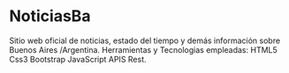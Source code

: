 # NoticiasBa
Sitio web oficial de noticias, estado del tiempo y demás información sobre Buenos Aires /Argentina.
Herramientas y Tecnologias empleadas: 
HTML5 
Css3
Bootstrap
JavaScript
APIS Rest.
